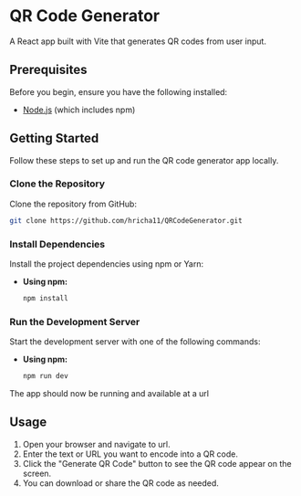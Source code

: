 # QR Code Generator

A React app built with Vite that generates QR codes from user input.

## Prerequisites

Before you begin, ensure you have the following installed:

- [Node.js](https://nodejs.org/) (which includes npm)

## Getting Started

Follow these steps to set up and run the QR code generator app locally.

### Clone the Repository

Clone the repository from GitHub:

```bash
git clone https://github.com/hricha11/QRCodeGenerator.git
```


### Install Dependencies

Install the project dependencies using npm or Yarn:

- **Using npm:**

  ```bash
  npm install
  ```

### Run the Development Server

Start the development server with one of the following commands:

- **Using npm:**

  ```bash
  npm run dev
  ```


The app should now be running and available at a url

## Usage

1. Open your browser and navigate to url.
2. Enter the text or URL you want to encode into a QR code.
3. Click the "Generate QR Code" button to see the QR code appear on the screen.
4. You can download or share the QR code as needed.